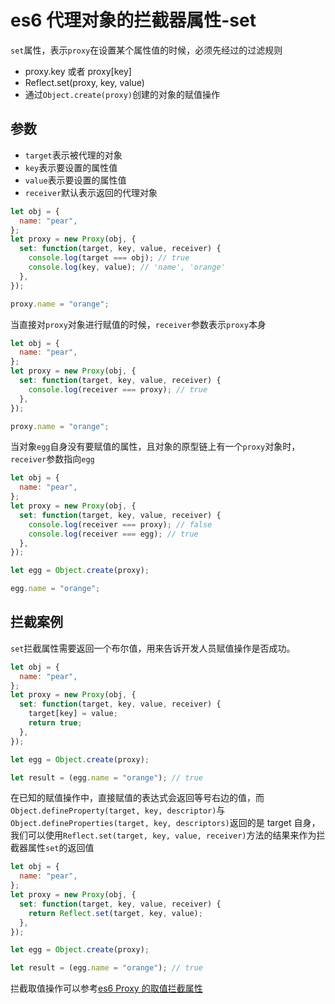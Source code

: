 <!-- Date: 2018-07-13 12:11:21 -->

# es6 代理对象的拦截器属性-set

`set`属性，表示`proxy`在设置某个属性值的时候，必须先经过的过滤规则

- proxy.key 或者 proxy[key]
- Reflect.set(proxy, key, value)
- 通过`Object.create(proxy)`创建的对象的赋值操作

## 参数

- `target`表示被代理的对象
- `key`表示要设置的属性值
- `value`表示要设置的属性值
- `receiver`默认表示返回的代理对象

```js
let obj = {
  name: "pear",
};
let proxy = new Proxy(obj, {
  set: function(target, key, value, receiver) {
    console.log(target === obj); // true
    console.log(key, value); // 'name', 'orange'
  },
});

proxy.name = "orange";
```

当直接对`proxy`对象进行赋值的时候，`receiver`参数表示`proxy`本身

```js
let obj = {
  name: "pear",
};
let proxy = new Proxy(obj, {
  set: function(target, key, value, receiver) {
    console.log(receiver === proxy); // true
  },
});

proxy.name = "orange";
```

当对象`egg`自身没有要赋值的属性，且对象的原型链上有一个`proxy`对象时，`receiver`参数指向`egg`

```js
let obj = {
  name: "pear",
};
let proxy = new Proxy(obj, {
  set: function(target, key, value, receiver) {
    console.log(receiver === proxy); // false
    console.log(receiver === egg); // true
  },
});

let egg = Object.create(proxy);

egg.name = "orange";
```

## 拦截案例

`set`拦截属性需要返回一个布尔值，用来告诉开发人员赋值操作是否成功。

```js
let obj = {
  name: "pear",
};
let proxy = new Proxy(obj, {
  set: function(target, key, value, receiver) {
    target[key] = value;
    return true;
  },
});

let egg = Object.create(proxy);

let result = (egg.name = "orange"); // true
```

在已知的赋值操作中，直接赋值的表达式会返回等号右边的值，而`Object.defineProperty(target, key, descriptor)`与`Object.defineProperties(target, key, descriptors)`返回的是 target 自身，我们可以使用`Reflect.set(target, key, value, receiver)`方法的结果来作为拦截器属性`set`的返回值

```js
let obj = {
  name: "pear",
};
let proxy = new Proxy(obj, {
  set: function(target, key, value, receiver) {
    return Reflect.set(target, key, value);
  },
});

let egg = Object.create(proxy);

let result = (egg.name = "orange"); // true
```

拦截取值操作可以参考[es6 Proxy 的取值拦截属性](../es6-proxy-get)
